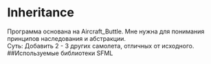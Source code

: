 # Inheritance
Программа основана на Aircraft_Buttle. Мне нужна для понимания принципов наследования и абстракции.  
Суть: Добавить 2 - 3 других самолета, отличных от исходного.  
##Используемые библиотеки
SFML
